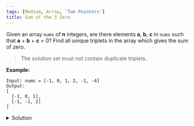 ```yaml
---
tags: [Medium, Array, 'Two Pointers']
title: Sum of the 3 Zero
---
```


Given an array `nums` of **n** integers, are there elements **a**, **b**, **c** in `nums` such that **a** + **b** + **c** = 0? Find all unique triplets in the array which gives the sum of zero.

> The solution set must not contain duplicate triplets.

**Example:**

```
Input: nums = [-1, 0, 1, 2, -1, -4]
Output:
[
  [-1, 0, 1],
  [-1, -1, 2]
]
```

<details>
<summary>Solution</summary>

```javascript
/**
 * @param {number[]} nums
 * @return {number[][]}
 */
var threeSum = function (nums) {
	var len = nums.length;
	var res = [];
	var l = 0;
	var r = 0;
	nums.sort((a, b) => a - b);
	for (var i = 0; i < len; i++) {
		if (i > 0 && nums[i] === nums[i - 1]) continue;
		l = i + 1;
		r = len - 1;
		while (l < r) {
			if (nums[i] + nums[l] + nums[r] < 0) {
				l++;
			} else if (nums[i] + nums[l] + nums[r] > 0) {
				r--;
			} else {
				res.push([nums[i], nums[l], nums[r]]);
				while (l < r && nums[l] === nums[l + 1]) l++;
				while (l < r && nums[r] === nums[r - 1]) r--;
				l++;
				r--;
			}
		}
	}
	return res;
};
```

**Complexity:**

-   Time complexity: O(n^2).
-   Space complexity: O(1).

</details>

